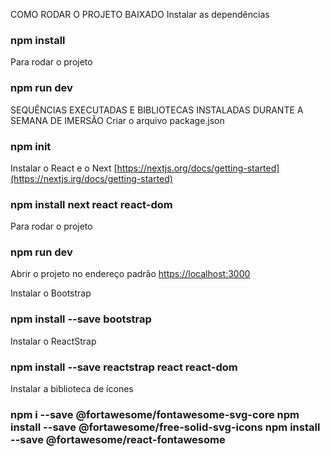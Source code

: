 COMO RODAR O PROJETO BAIXADO
Instalar as dependências
### npm install

Para rodar o projeto
### npm run dev

SEQUÊNCIAS EXECUTADAS E BIBLIOTECAS INSTALADAS DURANTE A SEMANA DE IMERSÃO
Criar o arquivo package.json
### npm init

Instalar o React e o Next [https://nextjs.org/docs/getting-started](https://nextjs.irg/docs/getting-started)
### npm install next react react-dom

Para rodar o projeto
### npm run dev

Abrir o projeto no endereço padrão
[https://localhost:3000](https://localhost:3000)

Instalar o Bootstrap
### npm install --save bootstrap

Instalar o ReactStrap
### npm install --save reactstrap react react-dom

Instalar a biblioteca de ícones
### npm i --save @fortawesome/fontawesome-svg-core npm install --save @fortawesome/free-solid-svg-icons npm install --save @fortawesome/react-fontawesome